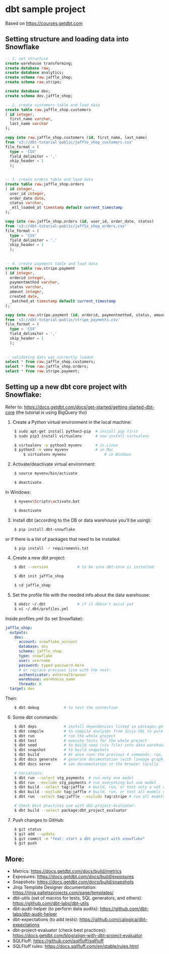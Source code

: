 # dbt sample project

Based on https://courses.getdbt.com

## Setting structure and loading data into Snowflake

``` sql
-- 1. set structure
create warehouse transforming;
create database raw;
create database analytics;
create schema raw.jaffle_shop;
create schema raw.stripe;

create database dev;
create schema dev.jaffle_shop;

-- 2. create customers table and load data
create table raw.jaffle_shop.customers 
( id integer,
  first_name varchar,
  last_name varchar
);

copy into raw.jaffle_shop.customers (id, first_name, last_name)
from 's3://dbt-tutorial-public/jaffle_shop_customers.csv'
file_format = (
  type = 'CSV'
  field_delimiter = ','
  skip_header = 1
  );
  

-- 3. create orders table and load data
create table raw.jaffle_shop.orders
( id integer,
  user_id integer,
  order_date date,
  status varchar,
  _etl_loaded_at timestamp default current_timestamp
);

copy into raw.jaffle_shop.orders (id, user_id, order_date, status)
from 's3://dbt-tutorial-public/jaffle_shop_orders.csv'
file_format = (
  type = 'CSV'
  field_delimiter = ','
  skip_header = 1
  );
  
  
-- 4. create payments table and load data
create table raw.stripe.payment 
( id integer,
  orderid integer,
  paymentmethod varchar,
  status varchar,
  amount integer,
  created date,
  _batched_at timestamp default current_timestamp
);

copy into raw.stripe.payment (id, orderid, paymentmethod, status, amount, created)
from 's3://dbt-tutorial-public/stripe_payments.csv'
file_format = (
  type = 'CSV'
  field_delimiter = ','
  skip_header = 1
  );
  
  
-- validating data was correctly loaded
select * from raw.jaffle_shop.customers;
select * from raw.jaffle_shop.orders;
select * from raw.stripe.payment;
```


## Setting up a new dbt core project with Snowflake:
Refer to: https://docs.getdbt.com/docs/get-started/getting-started-dbt-core		(the tutorial is using BigQuery tho)

1. Create a Python virtual environment in the local machine:

```bash
	$ sudo apt-get install python3-pip  # install pip first
	$ sudo pip3 install virtualenv      # now install virtualenv

	$ virtualenv -p python3 myvenv      # in Linux
	$ python3 -m venv myvenv            # in Mac
        $ virtualenv myvenv                 # in Windows
```

2. Activate/deactivate virtual environment:
```bash
	$ source myvenv/bin/activate

	$ deactivate
```

In Windows:
```bash
	$ myvenv\Scripts\activate.bat

	$ deactivate
```


3. Install dbt (according to the DB or data warehouse you'll be using):
```bash
	$ pip install dbt-snowflake
```
or if there is a list of packages that need to be installed:
```bash
	$ pip install -r requirements.txt
```
4. Create a new dbt project:
```bash
	$ dbt --version 			# to be sure dbt-core is installed

	$ dbt init jaffle_shop

	$ cd jaffle_shop
```

5. Set the profile file with the needed info about the data warehouse:
```bash
	$ mkdir ~/.dbt 				# if it doesn't exist yet
	$ vi ~/.dbt/profiles.yml
```

Inside profiles.yml (to set Snowflake):

```yml
jaffle_shop:
  outputs:
    dev:
      account: snowflake_account
      database: dev
      schema: jaffle_shop
      type: snowflake
      user: username
      password: typed-password-here 
      # or replace previous line with the next: 
      authenticator: externalbrowser
      warehouse: warehouse_name
      threads: 8
  target: dev
```

Then: 
```bash
	$ dbt debug           # to test the connection
```

6. Some dbt commands:
```bash
	$ dbt deps            # install dependencies listed in packages.yml
	$ dbt compile         # to compile analyses from Jinja-SQL to pure SQL
	$ dbt run             # run the whole project
	$ dbt test            # execute tests for the whole project
	$ dbt seed            # to build seed (csv file) into data warehouse 
	$ dbt snapshot        # to build snapshots
	$ dbt build           # At once runs the previous 4 commands: run, test, snapshot, seed
	$ dbt docs generate   # generate documentation (with lineage graph)
	$ dbt docs serve      # see documentation in the browser locally

	# Variations:
	$ dbt run --select stg_payments  # run only one model
	$ dbt run --exclude stg_payments # run everything but one model
	$ dbt build --select tag:jaffle  # build, run, or test only a set of models with same tag
	$ dbt build --exclude tag:jaffle # build, run, or test all models except a set of them with a certain tag
	$ dbt run --select tag:jaffle --exclude tag:stripe # run all models tagged "daily", except those that are also tagged hourly

	# Check best practices use with dbt-project-evaluator:
	$ dbt build --select package:dbt_project_evaluator
```
7. Push changes to GitHub:
```bash
	$ git status
	$ git add --update
	$ git commit -m "feat: start a dbt project with snowflake"
	$ git push
  ```

## More:
  - Metrics: https://docs.getdbt.com/docs/build/metrics
  - Exposures: https://docs.getdbt.com/docs/build/exposures
  - Snapshots: https://docs.getdbt.com/docs/build/snapshots
  - Jinja Template Designer documentation: https://jinja.palletsprojects.com/page/templates/
  - dbt-utils (set of macros for tests, SQL generators, and others): https://github.com/dbt-labs/dbt-utils
  - dbt-audit-helper (to perform data audits): https://github.com/dbt-labs/dbt-audit-helper
  - dbt-expectations (to add tests): https://github.com/calogica/dbt-expectations
  - dbt-project-evaluator (check best practices): https://docs.getdbt.com/blog/align-with-dbt-project-evaluator
  - SQLFluff: https://github.com/sqlfluff/sqlfluff
  - SQLFluff rules: https://docs.sqlfluff.com/en/stable/rules.html
